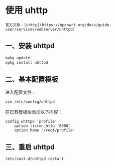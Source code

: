 # 使用 uhttp

```admonish info
官方文档：[uhttp](https://openwrt.org/docs/guide-user/services/webserver/uhttpd)
```

## 一、安装 uhttpd

```bash
opkg update
opkg install uhttpd
```

## 二、基本配置模板

进入配置文件：

```bash
vim /etc/config/uhttpd
```

在已有模板后添加以下内容：

```
config uhttpd 'profile'
    option listen_http '8080'
    option home '/root/profile'
```

## 三、重启 uhttpd

```bash
/etc/init.d/uhttpd restart
```
